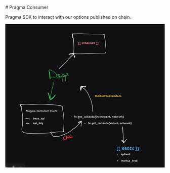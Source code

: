 # Pragma Consumer

Pragma SDK to interact with our options published on chain.

![alt text](.github/image.png)